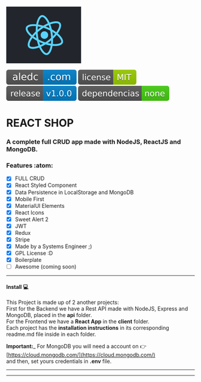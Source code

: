![](https://github.com/aledc7/react_marketlist/blob/master/src/images/react2.gif)


  



[![aledc.tk](https://github.com/aledc7/Scrum-Certification/blob/master/recursos/aledc.com.svg)](https://aledc.tk)
[![License](https://github.com/aledc7/Scrum-Certification/blob/master/recursos/mit-license.svg)](https://aledc.tk)
[![GitHub release](https://github.com/aledc7/Scrum-Certification/blob/master/recursos/release.svg)](https://aledc.tk)
[![Dependencies](https://github.com/aledc7/Scrum-Certification/blob/master/recursos/dependencias-none.svg)](https://aledc.tk)

# REACT SHOP

### A complete full CRUD app made with NodeJS, ReactJS and MongoDB.


### Features :atom:


- [x] FULL CRUD
- [x] React Styled Component
- [x] Data Persistence in LocalStorage and MongoDB
- [x] Mobile First
- [x] MaterialUI Elements
- [x] React Icons
- [x] Sweet Alert 2
- [x] JWT
- [x] Redux
- [x] Stripe
- [x] Made by a Systems Engineer ;)
- [X] GPL License :D
- [X] Boilerplate 
- [ ] Awesome (coming soon)
 
_________________________________________________________________________________
#### Install 💻
This Project is made up of 2 another projects:  
First for the Backend we have a Rest API made with NodeJS, Express and MongoDB, placed in the __api__ folder.      
For the Frontend we have a __React App__ in the __client__ folder.   
Each project has the __installation instructions__ in its corresponding readme.md file inside  in each folder.    

__Important:___ For MongoDB you will need a account  on :point_right: [https://cloud.mongodb.com/](https://cloud.mongodb.com/)  
and then, set yours credentials in __.env__ file.   
_________________________________________________________________________________

_________________________________________________________________________________
